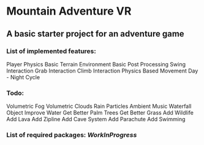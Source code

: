 # Mountain Adventure VR
## A basic starter project for an adventure game

### List of implemented features:
  Player Physics
  Basic Terrain Environment
  Basic Post Processing
  Swing Interaction
  Grab Interaction
  Climb Interaction
  Physics Based Movement
  Day - Night Cycle
  
### Todo:
  Volumetric Fog
  Volumetric Clouds
  Rain Particles
  Ambient Music
  Waterfall Object
  Improve Water
  Get Better Palm Trees
  Get Better Grass
  Add Wildlife
  Add Lava
  Add Zipline
  Add Cave System
  Add Parachute
  Add Swimming

### List of required packages: *WorkInProgress*
